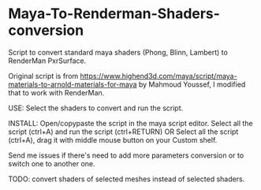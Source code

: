 # Maya-To-Renderman-Shaders-conversion
Script to convert standard maya shaders (Phong, Blinn, Lambert) to RenderMan PxrSurface.

Original script is from https://www.highend3d.com/maya/script/maya-materials-to-arnold-materials-for-maya by Mahmoud Youssef,
I modified that to work with RenderMan.


USE:
Select the shaders to convert and run the script.


INSTALL:
Open/copypaste the script in the maya script editor.
Select all the script (ctrl+A) and run the script (ctrl+RETURN)
OR
Select all the script (ctrl+A), drag it with middle mouse button on your Custom shelf.



Send me issues if there's need to add more parameters conversion or to switch one to another one.

TODO:
convert shaders of selected meshes instead of selected shaders.

